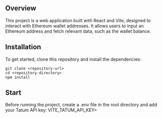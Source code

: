 ## Overview

This project is a web application built with React and Vite, designed to interact with Ethereum wallet addresses. It allows users to input an Ethereum address and fetch relevant data, such as the wallet balance.

## Installation

To get started, clone this repository and install the dependencies:

```
git clone <repository-url>
cd <repository-directory>
npm install

```

## Start

Before running the project, create a .env file in the root directory and add your Tatum API key:
VITE_TATUM_API_KEY=<your-api-key>

